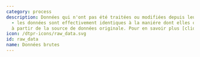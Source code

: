 ```yaml
---
category: process
description: Données qui n'ont pas été traitées ou modifiées depuis leur collecte
  - les données sont effectivement identiques à la maniére dont elles ont été recueillies
  à partir de la source de données originale. Pour en savoir plus [cliquez-ici](https://fr.wikipedia.org/wiki/Données_brutes)
icon: /dtpr-icons/raw_data.svg
id: raw_data
name: Données brutes
---
```

